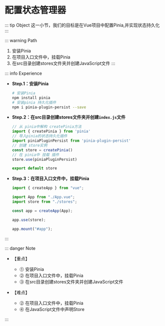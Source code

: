 # 配置状态管理器

::: tip Object
这一小节，我们的目标是在Vue项目中配置Pinia,并实现状态持久化
:::

::: warning Path

1. 安装Pinia
2. 在项目入口文件中，挂载Pinia
3. 在src目录创建stores文件夹并创建JavaScript文件
:::

::: info Experience

* **Step.1：安装Pinia**

  ```bash
  # 安装Pinia
  npm install pinia
  # 安装pinia 持久化插件
  npm i pinia-plugin-persist --save
  ```

* **Step.2：在src目录创建stores文件夹并创建`index.js`文件**

  ```js
  // 从 pinia中解构 createPinia方法
  import { createPinia } from 'pinia'
  // 导入pinia的状态持久化插件
  import piniaPluginPersist from 'pinia-plugin-persist'
  // 创建 store实例
  const store = createPinia()
  // 在 pinia中 挂载 插件
  store.use(piniaPluginPersist)

  export default store
  ```

* **Step.3：在项目入口文件中，挂载Pinia**

  ```js
  import { createApp } from "vue";

  import App from "./App.vue";
  import store from "./stores";

  const app = createApp(App);

  app.use(store);

  app.mount("#app");
  ```

:::

::: danger Note

* 【重点】
  * ⓵ 安装Pinia
  * ⓶ 在项目入口文件中，挂载Pinia
  * ⓷ 在src目录创建stores文件夹并创建JavaScript文件

* 【难点】

  * ⓶ 在项目入口文件中，挂载Pinia
  * ⓸ 在JavaScript文件中声明Store

:::
